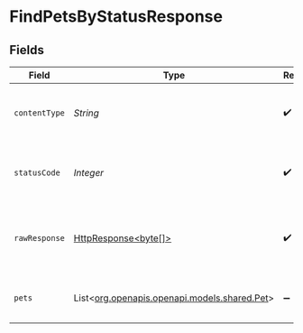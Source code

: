 # FindPetsByStatusResponse


## Fields

| Field                                                                                                                                                    | Type                                                                                                                                                     | Required                                                                                                                                                 | Description                                                                                                                                              | Example                                                                                                                                                  |
| -------------------------------------------------------------------------------------------------------------------------------------------------------- | -------------------------------------------------------------------------------------------------------------------------------------------------------- | -------------------------------------------------------------------------------------------------------------------------------------------------------- | -------------------------------------------------------------------------------------------------------------------------------------------------------- | -------------------------------------------------------------------------------------------------------------------------------------------------------- |
| `contentType`                                                                                                                                            | *String*                                                                                                                                                 | :heavy_check_mark:                                                                                                                                       | HTTP response content type for this operation                                                                                                            |                                                                                                                                                          |
| `statusCode`                                                                                                                                             | *Integer*                                                                                                                                                | :heavy_check_mark:                                                                                                                                       | HTTP response status code for this operation                                                                                                             |                                                                                                                                                          |
| `rawResponse`                                                                                                                                            | [HttpResponse<byte[]>](https://docs.oracle.com/en/java/javase/11/docs/api/java.net.http/java/net/http/HttpResponse.html)                                 | :heavy_check_mark:                                                                                                                                       | Raw HTTP response; suitable for custom response parsing                                                                                                  |                                                                                                                                                          |
| `pets`                                                                                                                                                   | List<[org.openapis.openapi.models.shared.Pet](../../models/shared/Pet.md)>                                                                               | :heavy_minus_sign:                                                                                                                                       | successful operation                                                                                                                                     | [{"category":{"id":1,"name":"Dogs"},"name":"doggie","photoUrls":["http://www.example.com/photo.jpg"],"status":"pending","tags":[{"id":1,"name":"Pet"}]}] |